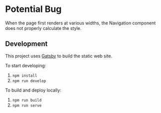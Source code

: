# Potential Bug

When the page first renders at various widths, the Navigation component does not properly calculate
the style.

## Development

This project uses [Gatsby](https://gatsbyjs.com/) to build the static web site.

To start developing:
1. `npm install`
1. `npm run develop`

To build and deploy locally:
1. `npm run build`
1. `npm run serve`
